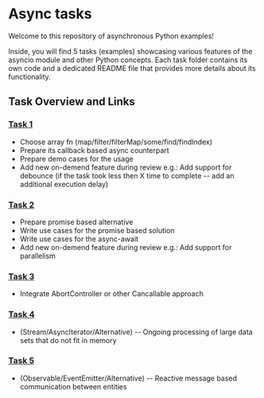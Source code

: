 # Async tasks

Welcome to this repository of asynchronous Python examples! 

Inside, you will find 5 tasks (examples) showcasing various features of the asyncio module and other Python concepts. 
Each task folder contains its own code and a dedicated README file that provides more details about its functionality.

## Task Overview and Links

### [Task 1](./task1/README.md)
  * Choose array fn (map/filter/filterMap/some/find/findIndex)
  * Prepare its callback based async counterpart
  * Prepare demo cases for the usage
  * Add new on-demend feature during review
    e.g.: Add support for debounce (if the task took less then X time to
    complete -- add an additional execution delay)

### [Task 2](./task2/README.md)
  * Prepare promise based alternative
  * Write use cases for the promise based solution
  * Write use cases for the async-await
  * Add new on-demend feature during review
    e.g.: Add support for parallelism

### [Task 3](./task3/README.md)
  * Integrate AbortController or other Cancallable approach

### [Task 4](./task4/README.md)
  * (Stream/AsyncIterator/Alternative) -- Ongoing processing of large data sets that do not fit in memory

### [Task 5](./task5/README.md)
  * (Observable/EventEmitter/Alternative) -- Reactive message based communication between entities
